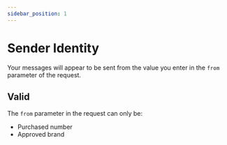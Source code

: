```yaml
---
sidebar_position: 1
---
```


# Sender Identity

Your messages will appear to be sent from the value you enter in the `from` parameter of the request.

## Valid
The `from` parameter in the request can only be:
- Purchased number
- Approved brand
